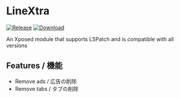 # LineXtra

[![Release](https://img.shields.io/github/v/release/yagiyuu/LineXtra?label=Release)](https://github.com/yagiyuu/LineXtra/releases/latest)
[![Download](https://img.shields.io/github/downloads/yagiyuu/LineXtra/total)](https://github.com/yagiyuu/LineXtra/releases/latest)

An Xposed module that supports LSPatch and is compatible with all versions

## Features / 機能
- Remove ads / 広告の削除
- Remove tabs / タブの削除
